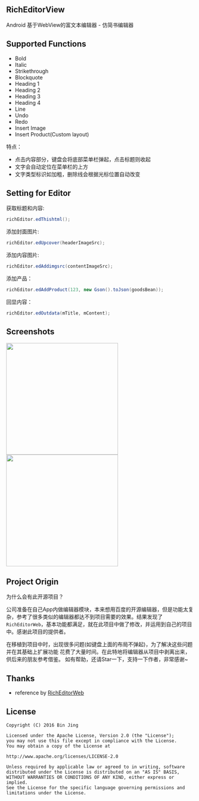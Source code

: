 ## RichEditorView
Android 基于WebView的富文本编辑器 - 仿简书编辑器

## Supported Functions

 - Bold
 - Italic
 - Strikethrough
 - Blockquote
 - Heading 1
 - Heading 2
 - Heading 3
 - Heading 4
 - Line
 - Undo
 - Redo
 - Insert Image
 - Insert Product(Custom layout)

特点：

 - 点击内容部分，键盘会将底部菜单栏弹起，点击标题则收起
 - 文字会自动定位在菜单栏的上方
 - 文字类型标识如加粗，删除线会根据光标位置自动改变

## Setting for Editor

获取标题和内容:

```java
richEditor.edThishtml();
```

添加封面图片:

```java
richEditor.edUpcover(headerImageSrc);
```


添加内容图片:

```java
richEditor.edAddimgsrc(contentImageSrc);
```

添加产品：

```java
richEditor.edAddProduct(123, new Gson().toJson(goodsBean));
```

回显内容：

```java
richEditor.edOutdata(mTitle, mContent);
```

## Screenshots

<img width="300" height=“470” src="https://github.com/youlookwhat/RichEditorView/blob/master/file/richeditor.jpeg"></img>
<img width="300" height=“470” src="https://github.com/youlookwhat/RichEditorView/blob/master/file/richeditor.gif"></img>


## Project Origin
为什么会有此开源项目？

公司准备在自己App内做编辑器模块，本来想用百度的开源编辑器，但是功能太复杂，参考了很多类似的编辑器都达不到项目需要的效果。结果发现了``RichEditorWeb``，基本功能都满足，就在此项目中做了修改，并运用到自己的项目中。感谢此项目的提供者。

在移植到项目中时，出现很多问题(如键盘上面的布局不弹起)，为了解决这些问题并在其基础上扩展功能 花费了大量时间。在此特地将编辑器从项目中剥离出来，供后来的朋友参考借鉴。
如有帮助，还请Star一下，支持一下作者，非常感谢~



## Thanks
 - reference by [RichEditorWeb](https://github.com/dengdaoyus/RichEditorWeb)

## License
```
Copyright (C) 2016 Bin Jing

Licensed under the Apache License, Version 2.0 (the "License");
you may not use this file except in compliance with the License.
You may obtain a copy of the License at

http://www.apache.org/licenses/LICENSE-2.0

Unless required by applicable law or agreed to in writing, software
distributed under the License is distributed on an "AS IS" BASIS,
WITHOUT WARRANTIES OR CONDITIONS OF ANY KIND, either express or implied.
See the License for the specific language governing permissions and
limitations under the License.
```